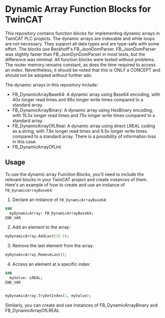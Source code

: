 # Dynamic Array Function Blocks for TwinCAT

This repository contains function blocks for implementing dynamic arrays in TwinCAT PLC projects. The dynamic arrays are indexable and while loops are not necessary. They support all data types and are type-safe with some effort. The blocks use Beckhoff's FB_JsonDomParser. FB_JsonDomParser was slightly faster than FB_JsonDynDomParser in most tests, but the difference was minimal. All function blocks were tested without problems. The router memory remains constant, as does the time required to access an index. Nevertheless, it should be noted that this is ONLY a CONCEPT and should not be adopted without further ado.

The dynamic arrays in this repository include:

- FB_DynamicArrayBase64: A dynamic array using Base64 encoding, with 40x longer read times and 86x longer write times compared to a standard array.
- FB_DynamicArrayBinary: A dynamic array using HexBinary encoding, with 15.5x longer read times and 75x longer write times compared to a standard array.
- FB_DynamicArrayOfLReal: A dynamic array using direct LREAL coding as a string, with 7.8x longer read times and 9.5x longer write times compared to a standard array.  There is a possibility of information loss in this case.
- FB_DynamicArrayOfLint

## Usage

To use the dynamic array Function Blocks, you'll need to include the relevant blocks in your TwinCAT project and create instances of them. Here's an example of how to create and use an instance of `FB_DynamicArrayBase64`:

1. Declare an instance of `FB_DynamicArrayBase64`:

```pascal
VAR
  myDynamicArray: FB_DynamicArrayBase64;
END_VAR
```

2. Add an element to the array:
```pascal
myDynamicArray.AddLast(10.5);
```
3. Remove the last element from the array:
```pascal
myDynamicArray.RemoveLast();
```
4. Access an element at a specific index:
```pascal
VAR
  myValue: LREAL;
END_VAR


myDynamicArray.TryGetIndex(1, myValue);
```


Similarly, you can create and use instances of FB_DynamicArrayBinary and FB_DynamicArrayOfLREAL
